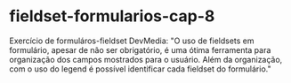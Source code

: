 # fieldset-formularios-cap-8
 Exercício de formuláros-fieldset DevMedia: "O uso de fieldsets em formulário, apesar de não ser obrigatório, é uma ótima ferramenta para organização dos campos mostrados para o usuário. Além da organização, com o uso do legend é possível identificar cada fieldset do formulário."
